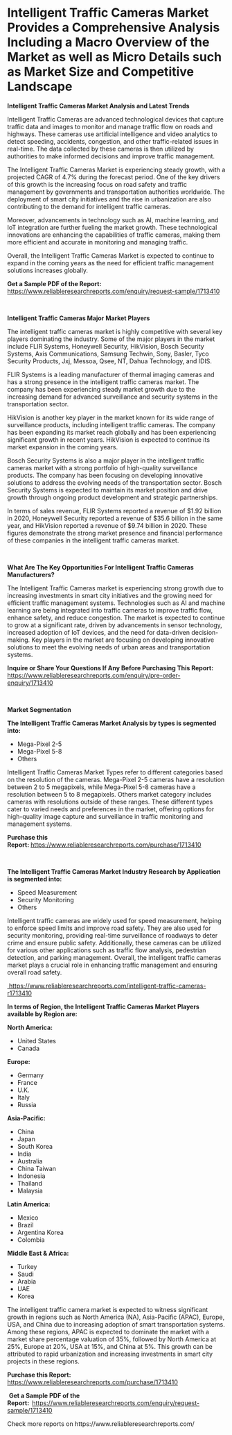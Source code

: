 <p><h1>Intelligent Traffic Cameras Market Provides a Comprehensive Analysis Including a Macro Overview of the Market as well as Micro Details such as Market Size and Competitive Landscape</h1></p><p><strong>Intelligent Traffic Cameras Market Analysis and Latest Trends</strong></p>
<p><p>Intelligent Traffic Cameras are advanced technological devices that capture traffic data and images to monitor and manage traffic flow on roads and highways. These cameras use artificial intelligence and video analytics to detect speeding, accidents, congestion, and other traffic-related issues in real-time. The data collected by these cameras is then utilized by authorities to make informed decisions and improve traffic management.</p><p>The Intelligent Traffic Cameras Market is experiencing steady growth, with a projected CAGR of 4.7% during the forecast period. One of the key drivers of this growth is the increasing focus on road safety and traffic management by governments and transportation authorities worldwide. The deployment of smart city initiatives and the rise in urbanization are also contributing to the demand for intelligent traffic cameras.</p><p>Moreover, advancements in technology such as AI, machine learning, and IoT integration are further fueling the market growth. These technological innovations are enhancing the capabilities of traffic cameras, making them more efficient and accurate in monitoring and managing traffic.</p><p>Overall, the Intelligent Traffic Cameras Market is expected to continue to expand in the coming years as the need for efficient traffic management solutions increases globally.</p></p>
<p><strong>Get a Sample PDF of the Report:&nbsp;</strong> <a href="https://www.reliableresearchreports.com/enquiry/request-sample/1713410">https://www.reliableresearchreports.com/enquiry/request-sample/1713410</a></p>
<p>&nbsp;</p>
<p><strong>Intelligent Traffic Cameras Major Market Players</strong></p>
<p><p>The intelligent traffic cameras market is highly competitive with several key players dominating the industry. Some of the major players in the market include FLIR Systems, Honeywell Security, HikVision, Bosch Security Systems, Axis Communications, Samsung Techwin, Sony, Basler, Tyco Security Products, Jxj, Messoa, Qsee, NT, Dahua Technology, and IDIS.</p><p>FLIR Systems is a leading manufacturer of thermal imaging cameras and has a strong presence in the intelligent traffic cameras market. The company has been experiencing steady market growth due to the increasing demand for advanced surveillance and security systems in the transportation sector.</p><p>HikVision is another key player in the market known for its wide range of surveillance products, including intelligent traffic cameras. The company has been expanding its market reach globally and has been experiencing significant growth in recent years. HikVision is expected to continue its market expansion in the coming years.</p><p>Bosch Security Systems is also a major player in the intelligent traffic cameras market with a strong portfolio of high-quality surveillance products. The company has been focusing on developing innovative solutions to address the evolving needs of the transportation sector. Bosch Security Systems is expected to maintain its market position and drive growth through ongoing product development and strategic partnerships.</p><p>In terms of sales revenue, FLIR Systems reported a revenue of $1.92 billion in 2020, Honeywell Security reported a revenue of $35.6 billion in the same year, and HikVision reported a revenue of $9.74 billion in 2020. These figures demonstrate the strong market presence and financial performance of these companies in the intelligent traffic cameras market.</p></p>
<p>&nbsp;</p>
<p><strong>What Are The Key Opportunities For Intelligent Traffic Cameras Manufacturers?</strong></p>
<p><p>The Intelligent Traffic Cameras market is experiencing strong growth due to increasing investments in smart city initiatives and the growing need for efficient traffic management systems. Technologies such as AI and machine learning are being integrated into traffic cameras to improve traffic flow, enhance safety, and reduce congestion. The market is expected to continue to grow at a significant rate, driven by advancements in sensor technology, increased adoption of IoT devices, and the need for data-driven decision-making. Key players in the market are focusing on developing innovative solutions to meet the evolving needs of urban areas and transportation systems.</p></p>
<p><strong>Inquire or Share Your Questions If Any Before Purchasing This Report:</strong> <a href="https://www.reliableresearchreports.com/enquiry/pre-order-enquiry/1713410">https://www.reliableresearchreports.com/enquiry/pre-order-enquiry/1713410</a></p>
<p>&nbsp;</p>
<p><strong>Market Segmentation</strong></p>
<p><strong>The Intelligent Traffic Cameras Market Analysis by types is segmented into:</strong></p>
<p><ul><li>Mega-Pixel 2-5</li><li>Mega-Pixel 5-8</li><li>Others</li></ul></p>
<p><p>Intelligent Traffic Cameras Market Types refer to different categories based on the resolution of the cameras. Mega-Pixel 2-5 cameras have a resolution between 2 to 5 megapixels, while Mega-Pixel 5-8 cameras have a resolution between 5 to 8 megapixels. Others market category includes cameras with resolutions outside of these ranges. These different types cater to varied needs and preferences in the market, offering options for high-quality image capture and surveillance in traffic monitoring and management systems.</p></p>
<p><strong>Purchase this Report:&nbsp;</strong><a href="https://www.reliableresearchreports.com/purchase/1713410">https://www.reliableresearchreports.com/purchase/1713410</a></p>
<p>&nbsp;</p>
<p><strong>The Intelligent Traffic Cameras Market Industry Research by Application is segmented into:</strong></p>
<p><ul><li>Speed Measurement</li><li>Security Monitoring</li><li>Others</li></ul></p>
<p><p>Intelligent traffic cameras are widely used for speed measurement, helping to enforce speed limits and improve road safety. They are also used for security monitoring, providing real-time surveillance of roadways to deter crime and ensure public safety. Additionally, these cameras can be utilized for various other applications such as traffic flow analysis, pedestrian detection, and parking management. Overall, the intelligent traffic cameras market plays a crucial role in enhancing traffic management and ensuring overall road safety.</p></p>
<p><a href="https://www.reliableresearchreports.com/intelligent-traffic-cameras-r1713410">&nbsp;https://www.reliableresearchreports.com/intelligent-traffic-cameras-r1713410</a></p>
<p><strong>In terms of Region, the Intelligent Traffic Cameras Market Players available by Region are:</strong></p>
<p>
    <p> <strong> North America: </strong>
        <ul>
            <li>United States</li>
            <li>Canada</li>
        </ul>
        </p> 
    <p> <strong> Europe: </strong>
        <ul>
            <li>Germany</li>
            <li>France</li>
            <li>U.K.</li>
            <li>Italy</li>
            <li>Russia</li>
        </ul>
        </p> 
    <p> <strong> Asia-Pacific: </strong>
        <ul>
            <li>China</li>
            <li>Japan</li>
            <li>South Korea</li>
            <li>India</li>
            <li>Australia</li>
            <li>China Taiwan</li>
            <li>Indonesia</li>
            <li>Thailand</li>
            <li>Malaysia</li>
        </ul>
        </p> 
    <p> <strong> Latin America: </strong>
        <ul>
            <li>Mexico</li>
            <li>Brazil</li>
            <li>Argentina Korea</li>
            <li>Colombia</li>
        </ul>
        </p> 
    <p> <strong> Middle East & Africa: </strong>
        <ul>
            <li>Turkey</li>
            <li>Saudi</li>
            <li>Arabia</li>
            <li>UAE</li>
            <li>Korea</li>
        </ul>
    </p>
    </p>
<p><p>The intelligent traffic camera market is expected to witness significant growth in regions such as North America (NA), Asia-Pacific (APAC), Europe, USA, and China due to increasing adoption of smart transportation systems. Among these regions, APAC is expected to dominate the market with a market share percentage valuation of 35%, followed by North America at 25%, Europe at 20%, USA at 15%, and China at 5%. This growth can be attributed to rapid urbanization and increasing investments in smart city projects in these regions.</p></p>
<p><strong>Purchase this Report: </strong><a href="https://www.reliableresearchreports.com/purchase/1713410">https://www.reliableresearchreports.com/purchase/1713410</a></p>
<p>&nbsp;<strong>Get a Sample PDF of the Report:&nbsp;&nbsp;</strong><a href="https://www.reliableresearchreports.com/enquiry/request-sample/1713410">https://www.reliableresearchreports.com/enquiry/request-sample/1713410</a></p>
<p><strong></strong></p>
<p>Check more reports on https://www.reliableresearchreports.com/</p>